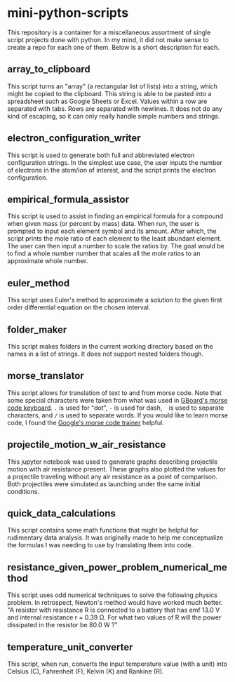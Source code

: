 # mini-python-scripts

This repository is a container for a miscellaneous assortment of single script projects done with python.
In my mind, it did not make sense to create a repo for each one of them. 
Below is a short description for each.

## array_to_clipboard

This script turns an "array" (a rectangular list of lists) into a string, which might be copied to the clipboard. 
This string is able to be pasted into a spreadsheet such as Google Sheets or Excel.
Values within a row are separated with tabs. Rows are separated with newlines. 
It does not do any kind of escaping, so it can only really handle simple numbers and strings. 

## electron_configuration_writer

This script is used to generate both full and abbreviated electron configuration strings. 
In the simplest use case, the user inputs the number of electrons in the atom/ion of interest, and the script prints the electron configuration.

## empirical_formula_assistor

This script is used to assist in finding an empirical formula for a compound when given mass (or percent by mass) data. 
When run, the user is prompted to input each element symbol and its amount. 
After which, the script prints the mole ratio of each element to the least abundant element. The user can then input a number to scale the ratios by. 
The goal would be to find a whole number number that scales all the mole ratios to an approximate whole number.

## euler_method

This script uses Euler's method to approximate a solution to the given first order differential equation on the chosen interval.

## folder_maker

This script makes folders in the current working directory based on the names in a list of strings. It does not support nested folders though. 

## morse_translator

This script allows for translation of text to and from morse code. Note that some special characters were taken from what was used in [GBoard's morse code keyboard](https://support.google.com/accessibility/android/answer/9011881?hl=en&co=GENIE.Platform%3DAndroid).
`.` is used for "dot", `-` is used for dash, ` ` is used to separate characters, and `/` is used to separate words.
If you would like to learn morse code, I found the [Google's morse code trainer](https://morse.withgoogle.com/learn/) helpful.

## projectile_motion_w_air_resistance

This jupyter notebook was used to generate graphs describing projectile motion with air resistance present. 
These graphs also plotted the values for a projectile traveling without any air resistance as a point of comparison.
Both projectiles were simulated as launching under the same initial conditions.

## quick_data_calculations

This script contains some math functions that might be helpful for rudimentary data analysis. It was originally made to help me conceptualize the formulas I was needing to use by translating them into code. 

## resistance_given_power_problem_numerical_method

This script uses odd numerical techniques to solve the following physics problem. In retrospect, Newton's method would have worked much better.
"A resistor with resistance R is connected to a battery that has emf 13.0 V and internal resistance r = 0.39 Ω. For what two values of R will the power dissipated in the resistor be 80.0 W ?"

## temperature_unit_converter

This script, when run, converts the input temperature value (with a unit) into Celsius (C), Fahrenheit (F), Kelvin (K) and Rankine (R). 
